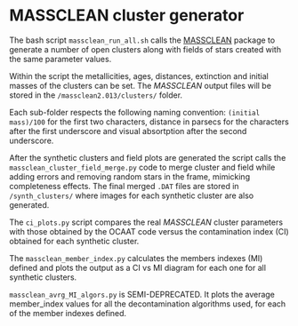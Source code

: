 MASSCLEAN cluster generator
============

The bash script `massclean_run_all.sh` calls the [MASSCLEAN](http://www.physics.uc.edu/~bogdan/massclean/)
package to generate a number of open clusters along with fields of stars created with the same parameter values.

Within the script the metallicities, ages, distances, extinction and initial masses of the
clusters can be set. The *MASSCLEAN* output files will be stored in the `/massclean2.013/clusters/`
folder.

Each sub-folder respects the following naming convention: `(initial mass)/100` for the first two characters,
distance in parsecs for the characters after the first underscore and visual absortption after the
second underscore.

After the synthetic clusters and field plots are generated the script calls the `massclean_cluster_field_merge.py`
code to merge cluster and field while adding errors and removing random stars in the frame, mimicking
completeness effects.
The final merged `.DAT` files are stored in `/synth_clusters/` where images for each synthetic cluster
are also generated.


The `ci_plots.py` script compares the real *MASSCLEAN* cluster parameters with those obtained by the
OCAAT code versus the contamination index (CI) obtained for each synthetic cluster.

The `massclean_member_index.py` calculates the members indexes (MI) defined and plots the output as a
CI vs MI diagram for each one for all synthetic clusters.

`massclean_avrg_MI_algors.py` is SEMI-DEPRECATED. It plots the average member_index values for all 
the decontamination algorithms used, for each of the member indexes defined.

